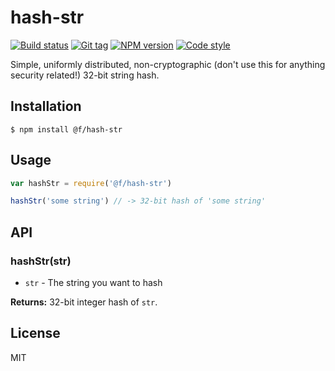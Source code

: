 
# hash-str

[![Build status][travis-image]][travis-url]
[![Git tag][git-image]][git-url]
[![NPM version][npm-image]][npm-url]
[![Code style][standard-image]][standard-url]

Simple, uniformly distributed, non-cryptographic (don't use this for anything security related!) 32-bit string hash.

## Installation

    $ npm install @f/hash-str

## Usage

```js
var hashStr = require('@f/hash-str')

hashStr('some string') // -> 32-bit hash of 'some string'
```

## API

### hashStr(str)

- `str` - The string you want to hash

**Returns:** 32-bit integer hash of `str`.

## License

MIT

[travis-image]: https://img.shields.io/travis/micro-js/hash-str.svg?style=flat-square
[travis-url]: https://travis-ci.org/micro-js/hash-str
[git-image]: https://img.shields.io/github/tag/micro-js/hash-str.svg
[git-url]: https://github.com/micro-js/hash-str
[standard-image]: https://img.shields.io/badge/code%20style-standard-brightgreen.svg?style=flat
[standard-url]: https://github.com/feross/standard
[npm-image]: https://img.shields.io/npm/v/@f/hash-str.svg?style=flat-square
[npm-url]: https://npmjs.org/package/@f/hash-str
